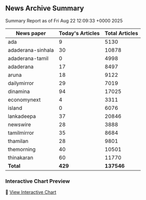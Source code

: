 <!-- @format -->

## News Archive Summary

Summary Report as of Fri Aug 22 12:09:33 +0000 2025

| News paper         | Today's Articles | Total Articles |
|--------------------|------------------|----------------|
| ada               | 9          | 5130        |
| adaderana-sinhala               | 30          | 10878        |
| adaderana-tamil               | 0          | 4998        |
| adaderana               | 17          | 8497        |
| aruna               | 18          | 9122        |
| dailymirror               | 29          | 7019        |
| dinamina               | 94          | 17025        |
| economynext               | 4          | 3311        |
| island               | 0          | 6076        |
| lankadeepa               | 37          | 20846        |
| newswire               | 28          | 3888        |
| tamilmirror               | 35          | 8684        |
| thamilan               | 28          | 9801        |
| themorning               | 40          | 10501        |
| thinakaran               | 60          | 11770        |
| **Total**          | **429**      | **137546** |

### Interactive Chart Preview
🔗 [View Interactive Chart](https://itscharukadeshan.github.io/sl_news_archive_data/news_chart_by_newspaper.html)

